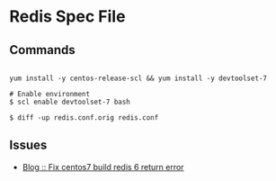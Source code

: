 # Redis Spec File




## Commands 

```shell script

yum install -y centos-release-scl && yum install -y devtoolset-7

# Enable environment
$ scl enable devtoolset-7 bash

$ diff -up redis.conf.orig redis.conf

```


## Issues
 - [Blog :: Fix centos7 build redis 6 return error](https://www.limstash.com/en/articles/202005/1638)